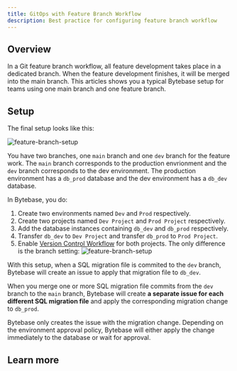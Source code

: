 ```yaml
---
title: GitOps with Feature Branch Workflow
description: Best practice for configuring feature branch workflow
---
```


## Overview

In a Git feature branch workflow, all feature development takes place in a dedicated branch. When the feature development finishes, it will be merged into the main branch. This articles shows you a typical Bytebase setup for teams using one main branch and one feature branch.

## Setup

The final setup looks like this:

![feature-branch-setup](/docs/en/how-to/workflow/gitops-feature-branch/final-setup.webp)

You have two branches, one `main` branch and one `dev` branch for the feature work. The `main` branch corresponds to the production envrionment and the `dev` branch corresponds to the dev environment. The production environment has a `db_prod` database and the dev environment has a `db_dev` database.

In Bytebase, you do:

1. Create two environments named `Dev` and `Prod` respectively.
1. Create two projects named `Dev Project` and `Prod Project` respectively.
1. Add the database instances containing `db_dev` and `db_prod` respectively.
1. Transfer `db_dev` to `Dev Project` and transfer `db_prod` to `Prod Project`.
1. Enable [Version Control Workflow](/docs/vcs-integration/enable-version-control-workflow) for both projects. The only difference is the branch setting:
   ![feature-branch-setup](/docs/en/how-to/workflow/gitops-feature-branch/branch-setting.webp)

With this setup, when a SQL migration file is commited to the `dev` branch, Bytebase will create an issue to apply that migration file to `db_dev`.

When you merge one or more SQL migration file commits from the `dev` branch to the `main` branch, Bytebase will create **a separate issue for each different SQL migration file** and apply the corresponding migration change to `db_prod`.

<hint-block type="info">

Bytebase only creates the issue with the migration change. Depending on the environment approval policy, Bytebase will either apply the change immediately to the database or wait for approval.

</hint-block>

## Learn more

<doc-link-block url="/docs/vcs-integration/overview" title="VCS Integration Setup"></doc-link-block>
